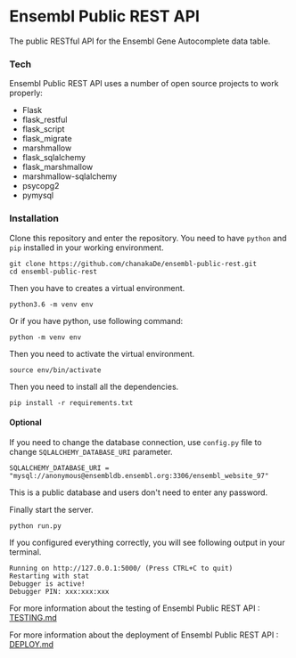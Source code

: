 # Ensembl Public REST API

The public RESTful API for the Ensembl Gene Autocomplete data table. 

### Tech

Ensembl Public REST API uses a number of open source projects to work properly:

* Flask
* flask_restful
* flask_script
* flask_migrate
* marshmallow
* flask_sqlalchemy
* flask_marshmallow
* marshmallow-sqlalchemy
* psycopg2
* pymysql

### Installation

Clone this repository and enter the repository. You need to have `python` and `pip` installed in your working environment.

```
git clone https://github.com/chanakaDe/ensembl-public-rest.git
cd ensembl-public-rest
```
Then you have to creates a virtual environment.
```
python3.6 -m venv env
```
Or if you have python, use following command:
```
python -m venv env
```
Then you need to activate the virtual environment.
```
source env/bin/activate
```
Then you need to install all the dependencies.
```
pip install -r requirements.txt
```

#### Optional
If you need to change the database connection, use `config.py` file to change `SQLALCHEMY_DATABASE_URI` parameter.

```
SQLALCHEMY_DATABASE_URI = "mysql://anonymous@ensembldb.ensembl.org:3306/ensembl_website_97"
```
This is a public database and users don't need to enter any password.

Finally start the server.
```
python run.py
```
If you configured everything correctly, you will see following output in your terminal.
```
Running on http://127.0.0.1:5000/ (Press CTRL+C to quit)
Restarting with stat
Debugger is active!
Debugger PIN: xxx:xxx:xxx
```
For more information about the testing of Ensembl Public REST API : [TESTING.md](https://github.com/chanakaDe/ensembl-public-rest/blob/master/TESTING.md)

For more information about the deployment of Ensembl Public REST API : [DEPLOY.md](https://github.com/chanakaDe/ensembl-public-rest/blob/master/DEPLOY.md)

